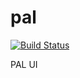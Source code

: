 # pal

[![Build Status](https://travis-ci.org/mikeyhc/pal.svg?branch=master)](https://travis-ci.org/mikeyhc/pal)

PAL UI
